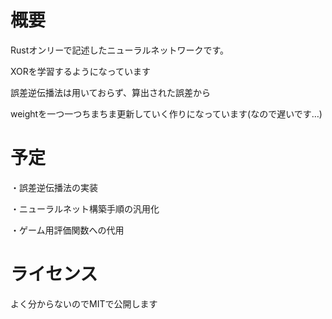 ﻿# 概要
Rustオンリーで記述したニューラルネットワークです。

XORを学習するようになっています

誤差逆伝播法は用いておらず、算出された誤差から

weightを一つ一つちまちま更新していく作りになっています(なので遅いです…)

# 予定
・誤差逆伝播法の実装

・ニューラルネット構築手順の汎用化

・ゲーム用評価関数への代用

# ライセンス
よく分からないのでMITで公開します